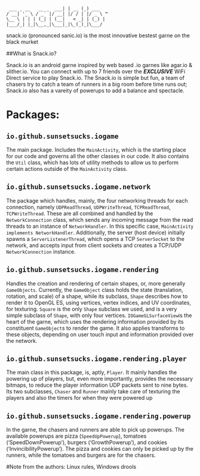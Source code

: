 ```
 ___ _ __   __ _  ___| | __ (_) ___  
/ __| '_ \ / _` |/ __| |/ / | |/ _ \ ™
\__ \ | | | (_| | (__|   < _| | (_) |
|___/_| |_|\__,_|\___|_|\_(_)_|\___/
```

snack.io (pronounced sanic.io) is the most innovative bestest garne on the black murket

##What is Snack.io?

Snack.io is an android garne inspired by web based .io garnes like agar.io & slither.io. You can connect with up to 7 friends over the  _**EXCLUSIVE**_ WiFi Direct service to play Snack.io. The Snack.io is simple but fun, a team of chasers try to catch a team of runners in a big room before time runs out; Snack.io also has a vareity of powerups to add a balance and spectacle. 

# Packages:
## `io.github.sunsetsucks.iogame`
The main package. Includes the `MainActivity`, which is the starting place for our code and governs all the other classes in our code. It also contains the `Util` class, which has lots of utility methods to allow us to perform certain actions outside of the `MainActivity` class.

## `io.github.sunsetsucks.iogame.network`
The package which handles, mainly, the four networking threads for each connection, namely `UDPReadThread`, `UDPWriteThread`, `TCPReadThread`, `TCPWriteThread`. These are all combined and handled by the `NetworkConnection` class, which sends any incoming message from the read threads to an instance of `NetworkHandler`. In this specific case, `MainActivity implements NetworkHandler`. Additionally, the server (host device) initially spawns a `ServerListenerThread`, which opens a TCP `ServerSocket` to the network, and accepts input from client sockets and creates a TCP/UDP `NetworkConnection` instance.

## `io.github.sunsetsucks.iogame.rendering`
Handles the creation and rendering of certain shapes, or, more generally `GameObjects`. Currently, the `GameObject` class holds the state (translation, rotation, and scale) of a shape, while its subclass, `Shape` describes how to render it to OpenGL ES, using vertices, vertex indices, and UV coordinates, for texturing. `Square` is the only `Shape` subclass we used, and is a very simple subclass of `Shape`, with only four vertices. `IOGameGLSurfaceView`is the heart of the garne, which uses the rendering information provided by its constituent `GameObject`s to render the game. It also applies transforms to these objects, depending on user touch input and information provided over the network.

## `io.github.sunsetsucks.iogame.rendering.player`
The main class in this package, is, aptly, `Player`. It mainly handles the powering up of players, but, even more importantly, provides the necessary bitmaps, to reduce the player information UDP packets sent to nine bytes. Its two subclasses, `Chaser` and `Runner` mainly take care of texturing the players and also the timers for when they were powered up

## `io.github.sunsetsucks.iogame.rendering.powerup`
In the garne, the chasers and runners are able to pick up powerups. The available powerups are pizza (`SpeedUpPowerup`), tomatoes (‘SpeedDownPowerup’), burgers (‘GrowthPowerup’), and cookies (‘InvincibilityPowerup’). The pizza and cookies can only be picked up by the runners, while the tomatoes and burgers are for the chasers.

#Note from the authors:
Linux rules, Windows drools
